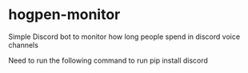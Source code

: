 # hogpen-monitor
Simple Discord bot to monitor how long people spend in discord voice channels

Need to run the following command to run
pip install discord
